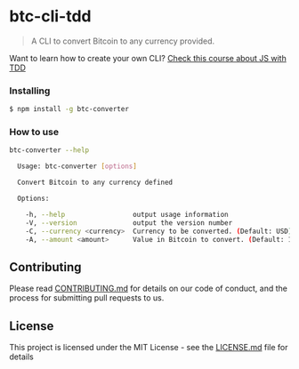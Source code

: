 # btc-cli-tdd


> A CLI to convert Bitcoin to any currency provided.


Want to learn how to create your own CLI? [Check this course about JS with TDD](https://www.udemy.com/js-com-tdd-na-pratica/?couponCode=GITHUB_LINK)

### Installing

```sh
$ npm install -g btc-converter
```

### How to use

```sh
btc-converter --help

  Usage: btc-converter [options]

  Convert Bitcoin to any currency defined

  Options:

    -h, --help                 output usage information
    -V, --version              output the version number
    -C, --currency <currency>  Currency to be converted. (Default: USD)
    -A, --amount <amount>      Value in Bitcoin to convert. (Default: 1)
```

## Contributing

Please read [CONTRIBUTING.md](CONTRIBUTING.md) for details on our code of conduct, and the process for submitting pull requests to us.

## License

This project is licensed under the MIT License - see the [LICENSE.md](LICENSE.md) file for details